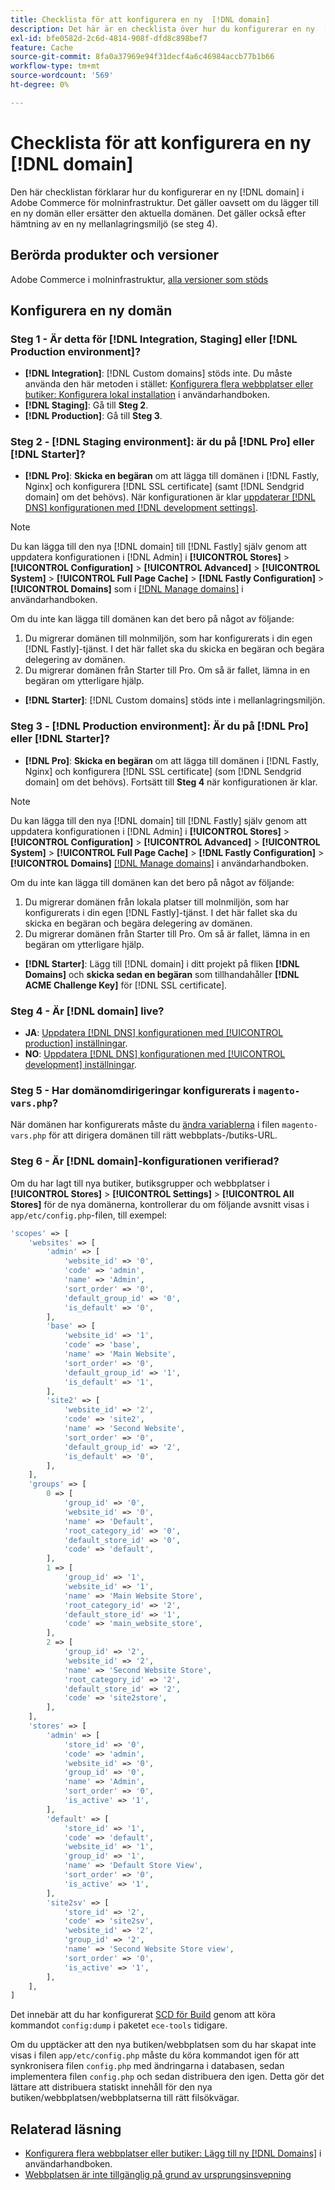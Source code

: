 ```yaml
---
title: Checklista för att konfigurera en ny  [!DNL domain]
description: Det här är en checklista över hur du konfigurerar en ny  [!DNL domain]  i Adobe Commerce för molninfrastruktur.
exl-id: bfe0582d-2c6d-4814-908f-dfd8c898bef7
feature: Cache
source-git-commit: 8fa0a37969e94f31decf4a6c46984accb77b1b66
workflow-type: tm+mt
source-wordcount: '569'
ht-degree: 0%

---
```


# Checklista för att konfigurera en ny [!DNL domain]

Den här checklistan förklarar hur du konfigurerar en ny [!DNL domain] i Adobe Commerce för molninfrastruktur. Det gäller oavsett om du lägger till en ny domän eller ersätter den aktuella domänen. Det gäller också efter hämtning av en ny mellanlagringsmiljö (se steg 4).

## Berörda produkter och versioner

Adobe Commerce i molninfrastruktur, [alla versioner som stöds](https://www.adobe.com/content/dam/cc/en/legal/terms/enterprise/pdfs/Adobe-Commerce-Software-Lifecycle-Policy.pdf)

## Konfigurera en ny domän

### Steg 1 - Är detta för [!DNL Integration, Staging] eller [!DNL Production environment]?

* **[!DNL Integration]**: [!DNL Custom domains] stöds inte. Du måste använda den här metoden i stället: [Konfigurera flera webbplatser eller butiker: Konfigurera lokal installation](https://experienceleague.adobe.com/docs/commerce-cloud-service/user-guide/configure-store/multiple-sites.html#add-new-domains) i användarhandboken.
* **[!DNL Staging]**: Gå till **Steg 2**.
* **[!DNL Production]**: Gå till **Steg 3**.

### Steg 2 - [!DNL Staging environment]: är du på [!DNL Pro] eller [!DNL Starter]?

* **[!DNL Pro]**: **Skicka en begäran** om att lägga till domänen i [!DNL Fastly, Nginx] och konfigurera [!DNL SSL certificate] (samt [!DNL Sendgrid domain] om det behövs). När konfigurationen är klar [uppdaterar  [!DNL DNS] konfigurationen med  [!DNL development settings]](https://experienceleague.adobe.com/docs/commerce-cloud-service/user-guide/cdn/setup-fastly/fastly-configuration.html#update-dns-configuration-with-development-settings).

>[!NOTE]
>
>Du kan lägga till den nya [!DNL domain] till [!DNL Fastly] själv genom att uppdatera konfigurationen i [!DNL Admin] i **[!UICONTROL Stores]** > **[!UICONTROL Configuration]** > **[!UICONTROL Advanced]** > **[!UICONTROL System]** > **[!UICONTROL Full Page Cache]** > **[!DNL Fastly Configuration]** > **[!UICONTROL Domains]** som i [[!DNL Manage domains]](https://experienceleague.adobe.com/docs/commerce-cloud-service/user-guide/cdn/setup-fastly/fastly-custom-cache-configuration.html#manage-domains) i användarhandboken.
>
>Om du inte kan lägga till domänen kan det bero på något av följande:
>
>1. Du migrerar domänen till molnmiljön, som har konfigurerats i din egen [!DNL Fastly]-tjänst. I det här fallet ska du skicka en begäran och begära delegering av domänen.
>1. Du migrerar domänen från Starter till Pro. Om så är fallet, lämna in en begäran om ytterligare hjälp.

* **[!DNL Starter]**: [!DNL Custom domains] stöds inte i mellanlagringsmiljön.

### Steg 3 - [!DNL Production environment]: Är du på [!DNL Pro] eller [!DNL Starter]?

* **[!DNL Pro]**: **Skicka en begäran** om att lägga till domänen i [!DNL Fastly, Nginx] och konfigurera [!DNL SSL certificate] (som [!DNL Sendgrid domain] om det behövs). Fortsätt till **Steg 4** när konfigurationen är klar.

>[!NOTE]
>
>Du kan lägga till den nya [!DNL domain] till [!DNL Fastly] själv genom att uppdatera konfigurationen i [!DNL Admin] i **[!UICONTROL Stores]** > **[!UICONTROL Configuration]** > **[!UICONTROL Advanced]** > **[!UICONTROL System]** > **[!UICONTROL Full Page Cache]** > **[!DNL Fastly Configuration]** > **[!UICONTROL Domains]** [[!DNL Manage domains]](https://experienceleague.adobe.com/docs/commerce-cloud-service/user-guide/cdn/setup-fastly/fastly-custom-cache-configuration.html#manage-domains) i användarhandboken.
>
>
>Om du inte kan lägga till domänen kan det bero på något av följande:
>
>1. Du migrerar domänen från lokala platser till molnmiljön, som har konfigurerats i din egen [!DNL Fastly]-tjänst. I det här fallet ska du skicka en begäran och begära delegering av domänen.
>1. Du migrerar domänen från Starter till Pro. Om så är fallet, lämna in en begäran om ytterligare hjälp.

* **[!DNL Starter]**: Lägg till [!DNL domain] i ditt projekt på fliken **[!DNL Domains]** och **skicka sedan en begäran** som tillhandahåller **[!DNL ACME Challenge Key]** för [!DNL SSL certificate].

### Steg 4 - Är [!DNL domain] live?

* **JA**: [Uppdatera  [!DNL DNS] konfigurationen med [!UICONTROL production] inställningar](https://experienceleague.adobe.com/docs/commerce-cloud-service/user-guide/launch/checklist.html#update-dns-configuration-with-production-settings).
* **NO**: [Uppdatera  [!DNL DNS] konfigurationen med [!UICONTROL development] inställningar](https://experienceleague.adobe.com/docs/commerce-cloud-service/user-guide/cdn/setup-fastly/fastly-configuration.html#update-dns-configuration-with-development-settings).

### Steg 5 - Har domänomdirigeringar konfigurerats i `magento-vars.php`?

När domänen har konfigurerats måste du [ändra variablerna](https://experienceleague.adobe.com/en/docs/commerce-on-cloud/user-guide/configure-store/multiple-sites#modify-variables) i filen `magento-vars.php` för att dirigera domänen till rätt webbplats-/butiks-URL.

### Steg 6 - Är [!DNL domain]-konfigurationen verifierad?

Om du har lagt till nya butiker, butiksgrupper och webbplatser i **[!UICONTROL Stores]** > **[!UICONTROL Settings]** > **[!UICONTROL All Stores]** för de nya domänerna, kontrollerar du om följande avsnitt visas i `app/etc/config.php`-filen, till exempel:

```php
'scopes' => [
    'websites' => [
        'admin' => [
            'website_id' => '0',
            'code' => 'admin',
            'name' => 'Admin',
            'sort_order' => '0',
            'default_group_id' => '0',
            'is_default' => '0',
        ],
        'base' => [
            'website_id' => '1',
            'code' => 'base',
            'name' => 'Main Website',
            'sort_order' => '0',
            'default_group_id' => '1',
            'is_default' => '1',
        ],
        'site2' => [
            'website_id' => '2',
            'code' => 'site2',
            'name' => 'Second Website',
            'sort_order' => '0',
            'default_group_id' => '2',
            'is_default' => '0',
        ],
    ],
    'groups' => [
        0 => [
            'group_id' => '0',
            'website_id' => '0',
            'name' => 'Default',
            'root_category_id' => '0',
            'default_store_id' => '0',
            'code' => 'default',
        ],
        1 => [
            'group_id' => '1',
            'website_id' => '1',
            'name' => 'Main Website Store',
            'root_category_id' => '2',
            'default_store_id' => '1',
            'code' => 'main_website_store',
        ],
        2 => [
            'group_id' => '2',
            'website_id' => '2',
            'name' => 'Second Website Store',
            'root_category_id' => '2',
            'default_store_id' => '2',
            'code' => 'site2store',
        ],
    ],
    'stores' => [
        'admin' => [
            'store_id' => '0',
            'code' => 'admin',
            'website_id' => '0',
            'group_id' => '0',
            'name' => 'Admin',
            'sort_order' => '0',
            'is_active' => '1',
        ],
        'default' => [
            'store_id' => '1',
            'code' => 'default',
            'website_id' => '1',
            'group_id' => '1',
            'name' => 'Default Store View',
            'sort_order' => '0',
            'is_active' => '1',
        ],
        'site2sv' => [
            'store_id' => '2',
            'code' => 'site2sv',
            'website_id' => '2',
            'group_id' => '2',
            'name' => 'Second Website Store view',
            'sort_order' => '0',
            'is_active' => '1',
        ],
    ],
]
```

Det innebär att du har konfigurerat [SCD för Build](https://experienceleague.adobe.com/en/docs/commerce-on-cloud/user-guide/develop/deploy/static-content#setting-the-scd-on-build) genom att köra kommandot `config:dump` i paketet `ece-tools` tidigare.

Om du upptäcker att den nya butiken/webbplatsen som du har skapat inte visas i filen `app/etc/config.php` måste du köra kommandot igen för att synkronisera filen `config.php` med ändringarna i databasen, sedan implementera filen `config.php` och sedan distribuera den igen. Detta gör det lättare att distribuera statiskt innehåll för den nya butiken/webbplatsen/webbplatserna till rätt filsökvägar.

## Relaterad läsning

* [Konfigurera flera webbplatser eller butiker: Lägg till ny [!DNL Domains]](https://experienceleague.adobe.com/docs/commerce-cloud-service/user-guide/configure-store/multiple-sites.html#add-new-domains) i användarhandboken.
* [Webbplatsen är inte tillgänglig på grund av ursprungsinsvepning](https://experienceleague.adobe.com/en/docs/experience-cloud-kcs/kbarticles/ka-26856)
